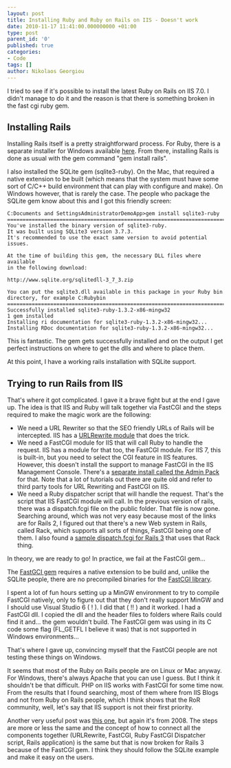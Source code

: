 ```yaml
---
layout: post
title: Installing Ruby and Ruby on Rails on IIS - Doesn't work
date: 2010-11-17 11:41:00.000000000 +01:00
type: post
parent_id: '0'
published: true
categories:
- Code
tags: []
author: Nikolaos Georgiou
---
```


I tried to see if it's possible to install the latest Ruby on Rails on IIS 7.0. I didn't manage to do it and the reason is that there is something broken in the fast cgi ruby gem.
<h2>Installing Rails</h2>

Installing Rails itself is a pretty straightforward process. For Ruby, there is a separate installer for Windows available <a href="http://rubyinstaller.org/downloads/" target="_blank">here</a>. From there, installing Rails is done as usual with the gem command "gem install rails".

I also installed the SQLite gem (sqlite3-ruby). On the Mac, that required a native extension to be built (which means that the system must have some sort of C/C++ build environment that can play with configure and make). On Windows however, that is rarely the case. The people who package the SQLite gem know about this and I got this friendly screen:

```
C:Documents and SettingsAdministratorDemoApp>gem install sqlite3-ruby
=============================================================================
You've installed the binary version of sqlite3-ruby.
It was built using SQLite3 version 3.7.3.
It's recommended to use the exact same version to avoid potential issues.

At the time of building this gem, the necessary DLL files where available
in the following download:

http://www.sqlite.org/sqlitedll-3_7_3.zip

You can put the sqlite3.dll available in this package in your Ruby bin
directory, for example C:Rubybin
=============================================================================
Successfully installed sqlite3-ruby-1.3.2-x86-mingw32
1 gem installed
Installing ri documentation for sqlite3-ruby-1.3.2-x86-mingw32...
Installing RDoc documentation for sqlite3-ruby-1.3.2-x86-mingw32...
```

This is fantastic. The gem gets successfully installed and on the output I get perfect instructions on where to get the dlls and where to place them.

At this point, I have a working rails installation with SQLite support.
<h2>Trying to run Rails from IIS</h2>

That's where it got complicated. I gave it a brave fight but at the end I gave up. The idea is that IIS and Ruby will talk together via FastCGI and the steps required to make the magic work are the following:
<ul>
<li>We need a URL Rewriter so that the SEO friendly URLs of Rails will be intercepted. IIS has a <a href="http://www.iis.net/download/URLRewrite" target="_blank">URLRewrite module</a> that does the trick.</li>
<li>We need a FastCGI module for IIS that will call Ruby to handle the request. IIS has a module for that too, the FastCGI module. For IIS 7, this is built-in, but you need to select the CGI feature in IIS features. However, this doesn't install the support to manage FastCGI in the IIS Management Console. There's a <a href="http://www.iis.net/download/AdministrationPack" target="_blank">separate install called the Admin Pack</a> for that. Note that a lot of tutorials out there are quite old and refer to third party tools for URL Rewriting and FastCGI on IIS.</li>
<li>We need a Ruby dispatcher script that will handle the request. That's the script that IIS FastCGI module will call. In the previous version of rails, there was a dispatch.fcgi file on the public folder. That file is now gone. Searching around, which was not very easy because most of the links are for Rails 2, I figured out that there's a new Web system in Rails, called Rack, which supports all sorts of things, FastCGI being one of them. I also found a <a href="http://forum.alwaysdata.com/viewtopic.php?pid=7230" target="_blank">sample dispatch.fcgi for Rails 3</a> that uses that Rack thing.</li>
</ul>

In theory, we are ready to go! In practice, we fail at the FastCGI gem...

The <a href="http://rubygems.org/gems/fcgi" target="_blank">FastGCI gem</a> requires a native extension to be build and, unlike the SQLite people, there are no precompiled binaries for the <a href="http://www.fastcgi.com/" target="_blank">FastCGI library</a>.

I spent a lot of fun hours setting up a MinGW environment to try to compile FastCGI natively, only to figure out that they don't really support MinGW and I should use Visual Studio 6 ( ! ). I did that ( !! ) and it worked. I had a FastCGI dll. I copied the dll and the header files to folders where Rails could find it and... the gem wouldn't build. The FastCGI gem was using in its C code some flag (FL_GETFL I believe it was) that is not supported in Windows environments...

That's where I gave up, convincing myself that the FastCGI people are not testing these things on Windows.

It seems that most of the Ruby on Rails people are on Linux or Mac anyway. For Windows, there's always Apache that you can use I guess. But I think it shouldn't be that difficult. PHP on IIS works with FastCGI for some time now. From the results that I found searching, most of them where from IIS Blogs and not from Ruby on Rails people, which I think shows that the RoR community, well, let's say that IIS support is not their first priority.

Another very useful post was <a href="http://blogs.iis.net/ruslany/archive/2008/08/07/ruby-on-rails-in-iis-7-0-with-url-rewriter.aspx" target="_blank">this one</a>, but again it's from 2008. The steps are more or less the same and the concept of how to connect all the components together (URLRewrite, FastCGI, Ruby FastCGI Dispatcher script, Rails application) is the same but that is now broken for Rails 3 because of the FastCGI gem. I think they should follow the SQLite example and make it easy on the users.
